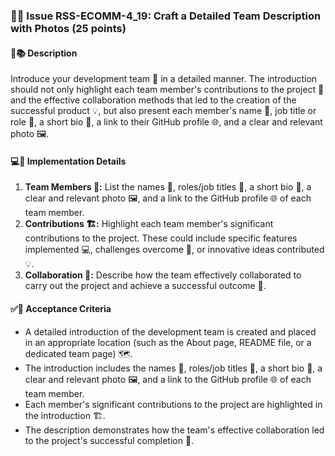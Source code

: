 ### 📸💼 Issue RSS-ECOMM-4_19: Craft a Detailed Team Description with Photos (25 points)

#### 📝📚 Description

Introduce your development team 🏢 in a detailed manner. The introduction should not only highlight each team member's contributions to the project 📝 and the effective collaboration methods that led to the creation of the successful product 💡, but also present each member's name 📛, job title or role 🎯, a short bio 📄, a link to their GitHub profile 🌐, and a clear and relevant photo 🖼️.

#### 💻🔧 Implementation Details

1. **Team Members 👥:** List the names 📛, roles/job titles 🎯, a short bio 📄, a clear and relevant photo 🖼️, and a link to the GitHub profile 🌐 of each team member.
2. **Contributions 🏗️:** Highlight each team member's significant contributions to the project. These could include specific features implemented 💻, challenges overcome 🧗, or innovative ideas contributed 💡.
3. **Collaboration 🤝:** Describe how the team effectively collaborated to carry out the project and achieve a successful outcome 🎉.

#### ✅🎯 Acceptance Criteria

- A detailed introduction of the development team is created and placed in an appropriate location (such as the About page, README file, or a dedicated team page) 🗺️.
- The introduction includes the names 📛, roles/job titles 🎯, a short bio 📄, a clear and relevant photo 🖼️, and a link to the GitHub profile 🌐 of each team member.
- Each member's significant contributions to the project are highlighted in the introduction 🏗️.
- The description demonstrates how the team's effective collaboration led to the project's successful completion 🎉.
